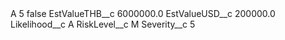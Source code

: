 <?xml version="1.0" encoding="UTF-8"?>
<CustomMetadata xmlns="http://soap.sforce.com/2006/04/metadata" xmlns:xsi="http://www.w3.org/2001/XMLSchema-instance" xmlns:xsd="http://www.w3.org/2001/XMLSchema">
    <label>A 5</label>
    <protected>false</protected>
    <values>
        <field>EstValueTHB__c</field>
        <value xsi:type="xsd:double">6000000.0</value>
    </values>
    <values>
        <field>EstValueUSD__c</field>
        <value xsi:type="xsd:double">200000.0</value>
    </values>
    <values>
        <field>Likelihood__c</field>
        <value xsi:type="xsd:string">A</value>
    </values>
    <values>
        <field>RiskLevel__c</field>
        <value xsi:type="xsd:string">M</value>
    </values>
    <values>
        <field>Severity__c</field>
        <value xsi:type="xsd:string">5</value>
    </values>
</CustomMetadata>
